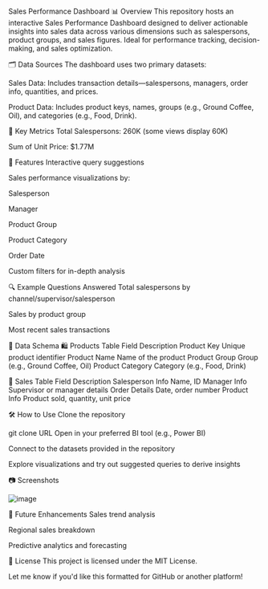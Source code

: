 Sales Performance Dashboard
📊 Overview
This repository hosts an interactive Sales Performance Dashboard designed to deliver actionable insights into sales data across various dimensions such as salespersons, product groups, and sales figures. Ideal for performance tracking, decision-making, and sales optimization.

🗂️ Data Sources
The dashboard uses two primary datasets:

Sales Data: Includes transaction details—salespersons, managers, order info, quantities, and prices.

Product Data: Includes product keys, names, groups (e.g., Ground Coffee, Oil), and categories (e.g., Food, Drink).

📌 Key Metrics
Total Salespersons: 260K (some views display 60K)

Sum of Unit Price: $1.77M

🚀 Features
Interactive query suggestions

Sales performance visualizations by:

Salesperson

Manager

Product Group

Product Category

Order Date

Custom filters for in-depth analysis

🔍 Example Questions Answered
Total salespersons by channel/supervisor/salesperson

Sales by product group

Most recent sales transactions

🧱 Data Schema
🛍️ Products Table
Field	Description
Product Key	Unique product identifier
Product Name	Name of the product
Product Group	Group (e.g., Ground Coffee, Oil)
Product Category	Category (e.g., Food, Drink)

💼 Sales Table
Field	Description
Salesperson Info	Name, ID
Manager Info	Supervisor or manager details
Order Details	Date, order number
Product Info	Product sold, quantity, unit price

🛠️ How to Use
Clone the repository

git clone URL
Open in your preferred BI tool (e.g., Power BI)

Connect to the datasets provided in the repository

Explore visualizations and try out suggested queries to derive insights

📷 Screenshots

![image](https://github.com/user-attachments/assets/cc15c1f6-d1ad-45f4-a1a6-6c9f27c238fa)



🔮 Future Enhancements
Sales trend analysis

Regional sales breakdown

Predictive analytics and forecasting

📄 License
This project is licensed under the MIT License.

Let me know if you'd like this formatted for GitHub or another platform!








